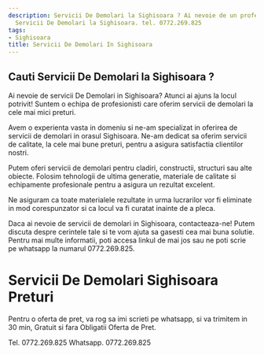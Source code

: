 ```yaml
---
description: Servicii De Demolari la Sighisoara ? Ai nevoie de un profesionist in
  Servicii De Demolari la Sighisoara. tel. 0772.269.825
tags:
- Sighisoara
title: Servicii De Demolari In Sighisoara
---
```



## Cauti Servicii De Demolari la Sighisoara ?

Ai nevoie de servicii De Demolari in Sighisoara? Atunci ai ajuns la locul potrivit! Suntem o echipa de profesionisti care oferim servicii de demolari la cele mai mici preturi.

Avem o experienta vasta in domeniu si ne-am specializat in oferirea de servicii de demolari in orasul Sighisoara. Ne-am dedicat sa oferim servicii de calitate, la cele mai bune preturi, pentru a asigura satisfactia clientilor nostri.

Putem oferi servicii de demolari pentru cladiri, constructii, structuri sau alte obiecte. Folosim tehnologii de ultima generatie, materiale de calitate si echipamente profesionale pentru a asigura un rezultat excelent.

Ne asiguram ca toate materialele rezultate in urma lucrarilor vor fi eliminate in mod corespunzator si ca locul va fi curatat inainte de a pleca.

Daca ai nevoie de servicii de demolari in Sighisoara, contacteaza-ne! Putem discuta despre cerintele tale si te vom ajuta sa gasesti cea mai buna solutie. Pentru mai multe informatii, poti accesa linkul de mai jos sau ne poti scrie pe whatsapp la numarul 0772.269.825.

# Servicii De Demolari Sighisoara Preturi
Pentru o oferta de pret, va rog sa imi scrieti pe whatsapp, si va trimitem in 30 min, Gratuit si fara Obligatii Oferta de Pret.

Tel. 0772.269.825
Whatsapp. 0772.269.825